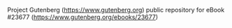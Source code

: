 Project Gutenberg (https://www.gutenberg.org) public repository for eBook #23677 (https://www.gutenberg.org/ebooks/23677)
